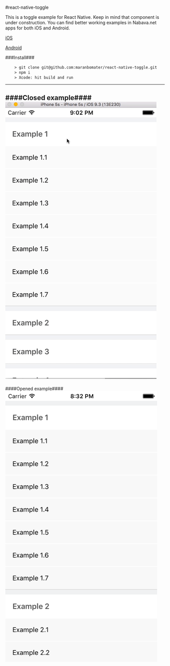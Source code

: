 #react-native-toggle

This is a toggle example for React Native. Keep in mind that component is under construction.
You can find better working examples in Nabava.net apps for both iOS and Android.

[iOS](https://itunes.apple.com/us/app/nabava.net-usporedi-cijene/id1100660049?mt=8)

[Android](https://play.google.com/store/apps/details?id=com.nabava_net)

###Install###

```
	> git clone git@github.com:maranbomater/react-native-toggle.git
	> npm i
	> Xcode: hit build and run

```
---

####Closed example####
![Closed](https://github.com/maranbomater/react-native-toggle/blob/master/src/example_gif.gif "Closed list")
---

####Opened example####
![Opened](https://github.com/maranbomater/react-native-toggle/blob/master/src/opened.png "Opened list")
